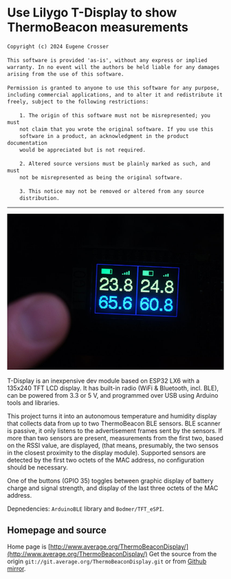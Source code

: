 # Use Lilygo T-Display to show ThermoBeacon measurements

```
Copyright (c) 2024 Eugene Crosser

This software is provided 'as-is', without any express or implied
warranty. In no event will the authors be held liable for any damages
arising from the use of this software.

Permission is granted to anyone to use this software for any purpose,
including commercial applications, and to alter it and redistribute it
freely, subject to the following restrictions:

    1. The origin of this software must not be misrepresented; you must
    not claim that you wrote the original software. If you use this
    software in a product, an acknowledgment in the product documentation
    would be appreciated but is not required.

    2. Altered source versions must be plainly marked as such, and must
    not be misrepresented as being the original software.

    3. This notice may not be removed or altered from any source
    distribution.
```

------------------------------------------------------------------------

![Photo of the display in action](photo.jpg)


T-Display is an inexpensive dev module based on ESP32 LX6 with a 135x240
TFT LCD display. It has built-in radio (WiFi & Bluetooth, incl. BLE),
can be powered from 3.3 or 5 V, and programmed over USB using Arduino
tools and libraries.

This project turns it into an autonomous temperature and humidity display
that collects data from up to two ThermoBeacon BLE sensors. BLE scanner
is passive, it only listens to the advertisement frames sent by the sensors.
If more than two sensors are present, measurements from the first two,
based on the RSSI value, are displayed, (that means, presumably, the two
sensos in the closest proximity to the display module). Supported sensors
are detected by the first two octets of the MAC address, no configuration
should be necessary.

One of the buttons (GPIO 35) toggles between graphic display of battery
charge and signal strength, and display of the last three octets of the
MAC address.

Depnedencies: `ArduinoBLE` library and `Bodmer/TFT_eSPI`.

## Homepage and source

Home page is [http://www.average.org/ThermoBeaconDisplay/](http://www.average.org/ThermoBeaconDisplay/)
Get the source from the origin `git://git.average.org/ThermoBeaconDisplay.git`
or from [Github mirror](https://github.com/crosser/ThermoBeaconDisplay).
